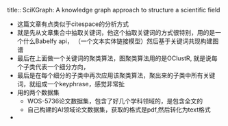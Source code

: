 title:: SciKGraph: A knowledge graph approach to structure a scientific field

- 这篇文章有点类似于citespace的分析方式
- 就是先从文章集合中抽取关键词，他这个抽取关键词的方式很特别，用的是一个什么Babelfy api， （一个文本实体链接模型）然后基于关键词共现构建图谱
- 最后在上面做一个关键词的聚类算法，图聚类算法用的是OClustR, 就是说每个子类代表一个细分方向，
- 最后是在每个细分的子类中再次应用该聚类算法，聚出来的子类中所有关键词，就组成一个keyphrase，感觉非常扯
- 用的两个数据集
	- WOS-5736论文数据集，包含了好几个学科领域的，是包含全文的
	- 自己构建的AI领域论文数据集，获取的格式是pdf,然后转化为text格式
-